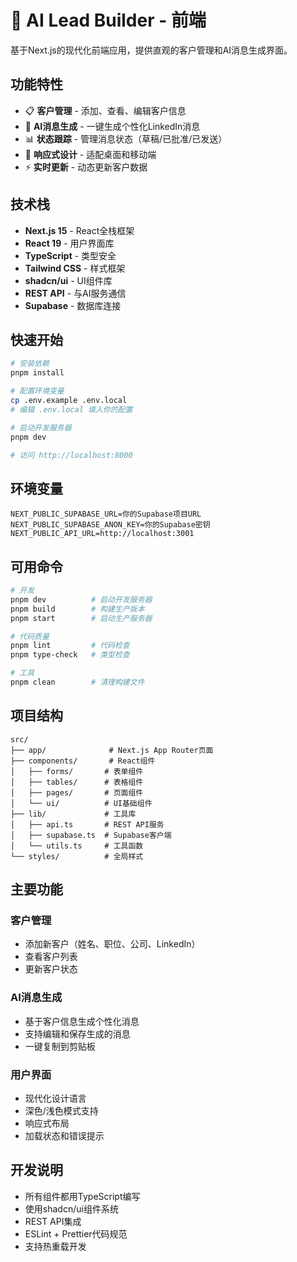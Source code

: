# 🎨 AI Lead Builder - 前端

基于Next.js的现代化前端应用，提供直观的客户管理和AI消息生成界面。

## 功能特性

- 📋 **客户管理** - 添加、查看、编辑客户信息
- 💬 **AI消息生成** - 一键生成个性化LinkedIn消息
- 📊 **状态跟踪** - 管理消息状态（草稿/已批准/已发送）
- 📱 **响应式设计** - 适配桌面和移动端
- ⚡ **实时更新** - 动态更新客户数据

## 技术栈

- **Next.js 15** - React全栈框架
- **React 19** - 用户界面库
- **TypeScript** - 类型安全
- **Tailwind CSS** - 样式框架
- **shadcn/ui** - UI组件库
- **REST API** - 与AI服务通信
- **Supabase** - 数据库连接

## 快速开始

```bash
# 安装依赖
pnpm install

# 配置环境变量
cp .env.example .env.local
# 编辑 .env.local 填入你的配置

# 启动开发服务器
pnpm dev

# 访问 http://localhost:8000
```

## 环境变量

```env
NEXT_PUBLIC_SUPABASE_URL=你的Supabase项目URL
NEXT_PUBLIC_SUPABASE_ANON_KEY=你的Supabase密钥
NEXT_PUBLIC_API_URL=http://localhost:3001
```

## 可用命令

```bash
# 开发
pnpm dev          # 启动开发服务器
pnpm build        # 构建生产版本
pnpm start        # 启动生产服务器

# 代码质量
pnpm lint         # 代码检查
pnpm type-check   # 类型检查

# 工具
pnpm clean        # 清理构建文件
```

## 项目结构

```
src/
├── app/              # Next.js App Router页面
├── components/       # React组件
│   ├── forms/       # 表单组件
│   ├── tables/      # 表格组件
│   ├── pages/       # 页面组件
│   └── ui/          # UI基础组件
├── lib/             # 工具库
│   ├── api.ts       # REST API服务
│   ├── supabase.ts  # Supabase客户端
│   └── utils.ts     # 工具函数
└── styles/          # 全局样式
```

## 主要功能

### 客户管理
- 添加新客户（姓名、职位、公司、LinkedIn）
- 查看客户列表
- 更新客户状态

### AI消息生成
- 基于客户信息生成个性化消息
- 支持编辑和保存生成的消息
- 一键复制到剪贴板

### 用户界面
- 现代化设计语言
- 深色/浅色模式支持
- 响应式布局
- 加载状态和错误提示

## 开发说明

- 所有组件都用TypeScript编写
- 使用shadcn/ui组件系统
- REST API集成
- ESLint + Prettier代码规范
- 支持热重载开发 